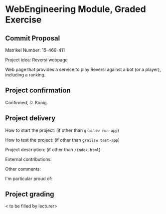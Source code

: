 # WebEngineering Module, Graded Exercise

## Commit Proposal

Matrikel Number: 15-469-411

Project idea: Reversi webpage

Web page that provides a service to play Reversi against a bot (or a player),
including a ranking.

## Project confirmation

Confirmed, D. König.


## Project delivery <to be filled by student>

How to start the project: (if other than `grailsw run-app`)

How to test the project:  (if other than `grailsw test-app`)

Project description:      (if other than `/index.html`)

External contributions:

Other comments: 

I'm particular proud of:


## Project grading 

< to be filled by lecturer>
